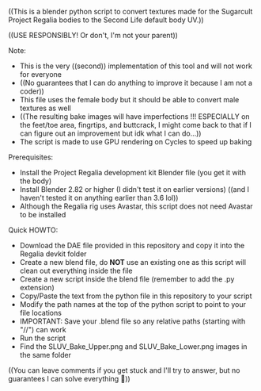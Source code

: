 ((This is a blender python script to convert textures made for the Sugarcult Project Regalia bodies to the Second Life default body UV.))

((USE RESPONSIBLY! Or don't, I'm not your parent))

Note:
- This is the very ((second)) implementation of this tool and will not work for everyone
- ((No guarantees that I can do anything to improve it because I am not a coder))
- This file uses the female body but it should be able to convert male textures as well
- ((The resulting bake images will have imperfections !!! ESPECIALLY on the feet/toe area, fingrtips, and buttcrack, I might come back to that if I can figure out an improvement but idk what I can do...))
- The script is made to use GPU rendering on Cycles to speed up baking

Prerequisites:
- Install the Project Regalia development kit Blender file (you get it with the body)
- Install Blender 2.82 or higher (I didn't test it on earlier versions) ((and I haven't tested it on anything earlier than 3.6 lol))
- Although the Regalia rig uses Avastar, this script does not need Avastar to be installed

Quick HOWTO:
- Download the DAE file provided in this repository and copy it into the Regalia devkit folder
- Create a new blend file, do **NOT** use an existing one as this script will clean out everything inside the file
- Create a new script inside the blend file (remember to add the .py extension)
- Copy/Paste the text from the python file in this repository to your script
- Modify the path names at the top of the python script to point to your file locations
- IMPORTANT: Save your .blend file so any relative paths (starting with "//") can work
- Run the script
- Find the SLUV_Bake_Upper.png and SLUV_Bake_Lower.png images in the same folder

((You can leave comments if you get stuck and I'll try to answer, but no guarantees I can solve everything 🥴))
